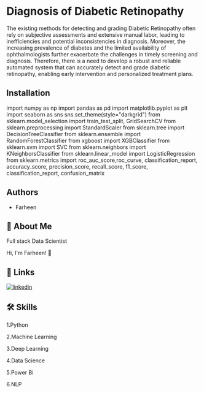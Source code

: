 
# Diagnosis of Diabetic Retinopathy

The existing methods for detecting and grading Diabetic Retinopathy often rely on subjective assessments and extensive manual labor, leading to inefficiencies and potential inconsistencies in diagnosis. Moreover, the increasing prevalence of diabetes and the limited availability of ophthalmologists further exacerbate the challenges in timely screening and diagnosis. Therefore, there is a need to develop a robust and reliable automated system that can accurately detect and grade diabetic retinopathy, enabling early intervention and personalized treatment plans.
## Installation

import numpy as np
import pandas as pd 
import matplotlib.pyplot as plt
import seaborn as sns
sns.set_theme(style="darkgrid")
from sklearn.model_selection import train_test_split, GridSearchCV
from sklearn.preprocessing import StandardScaler
from sklearn.tree import DecisionTreeClassifier
from sklearn.ensemble import RandomForestClassifier
from xgboost import XGBClassifier
from sklearn.svm import SVC
from sklearn.neighbors import KNeighborsClassifier
from sklearn.linear_model import LogisticRegression
from sklearn.metrics import roc_auc_score,roc_curve, classification_report, accuracy_score, precision_score, recall_score, f1_score, classification_report, confusion_matrix
​





## Authors

- Farheen


## 🚀 About Me
Full stack Data Scientist

Hi, I'm Farheen! 👋


## 🔗 Links
[![linkedin](https://img.shields.io/badge/linkedin-0A66C2?style=for-the-badge&logo=linkedin&logoColor=white)](https://www.linkedin.com/in/farheen-shaukat-83a7b9b6)


## 🛠 Skills
1.Python

2.Machine Learning

3.Deep Learning

4.Data Science

5.Power Bi

6.NLP



